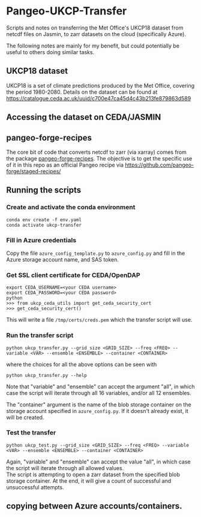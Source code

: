 # Pangeo-UKCP-Transfer
Scripts and notes on transferring the Met Office's UKCP18 dataset from netcdf files on Jasmin, to zarr datasets on the cloud (specifically Azure).

The following notes are mainly for my benefit, but could potentially be useful to others doing similar tasks.

## UKCP18 dataset

UKCP18 is a set of climate predictions produced by the Met Office, covering the period 1980-2080.
Details on the dataset can be found at 
https://catalogue.ceda.ac.uk/uuid/c700e47ca45d4c43b213fe879863d589

## Accessing the dataset on CEDA/JASMIN



## pangeo-forge-recipes

The core bit of code that converts netcdf to zarr (via xarray) comes from the package [pangeo-forge-recipes](https://github.com/pangeo-forge/pangeo-forge-recipes).
The objective is to get the specific use of it in this repo as an official Pangeo recipe via https://github.com/pangeo-forge/staged-recipes/

## Running the scripts

### Create and activate the conda environment
```
conda env create -f env.yaml
conda activate ukcp-transfer
```
### Fill in Azure credentials
Copy the file `azure_config_template.py` to `azure_config.py` and fill in the Azure storage account name, and SAS token.

### Get SSL client certificate for CEDA/OpenDAP
```
export CEDA_USERNAME=<your CEDA username>
export CEDA_PASSWORD=<your CEDA password>
python
>>> from ukcp_ceda_utils import get_ceda_security_cert
>>> get_ceda_security_cert()
```
This will write a file `/tmp/certs/creds.pem` which the transfer script will use.

### Run the transfer script
```
python ukcp_transfer.py --grid_size <GRID_SIZE> --freq <FREQ> --variable <VAR> --ensemble <ENSEMBLE> --container <CONTAINER>
```
where the choices for all the above options can be seen with
```
python ukcp_transfer.py --help
```
Note that "variable" and "ensemble" can accept the argument "all", in which case the script will iterate through all 16 variables, and/or all 12 ensembles.

The "container" argument is the name of the blob storage container on the storage account specified in `azure_config.py`.   If it doesn't already exist, it will be created.

### Test the transfer
```
python ukcp_test.py --grid_size <GRID_SIZE> --freq <FREQ> --variable <VAR> --ensemble <ENSEMBLE> --container <CONTAINER>
```
Again, "variable" and "ensemble" can accept the value "all", in which case the script will iterate through all allowed values.  
The script is attempting to open a zarr dataset from the specified blob storage container.   At the end, it will give a count of successful and unsuccessful attempts.
## copying between Azure accounts/containers.
